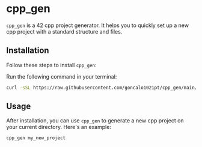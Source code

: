 # cpp_gen

`cpp_gen` is a 42 cpp project generator. It helps you to quickly set up a new cpp project with a standard structure and files.

## Installation

Follow these steps to install `cpp_gen`:

Run the following command in your terminal:
```bash
curl -sSL https://raw.githubusercontent.com/goncalo1021pt/cpp_gen/main/install.sh | bash
```

## Usage

After installation, you can use `cpp_gen` to generate a new cpp project on your current directory. Here's an example:

```bash
cpp_gen my_new_project
